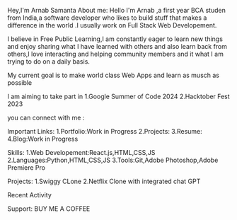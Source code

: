 Hey,I'm Arnab Samanta
About me:
Hello I'm Arnab ,a first year BCA studen from India,a software developer who likes to build stuff that makes a difference in the world .I
usually work on Full Stack Web Developement.

I believe in Free Public Learning,I am constantly eager to learn new things and enjoy sharing what I have learned with others and also learn back
from others,I love interacting and helping community members and it what I am trying to do on a daily basis.

My current goal is to make world class Web Apps and learn as musch as possible

I am aiming to take part in
1.Google Summer of Code 2024
2.Hacktober Fest 2023

you can connect with me :

Important Links:
1.Portfolio:Work in Progress
2.Projects:
3.Resume:
4.Blog:Work in Progress

Skills:
1.Web Developement:React.js,HTML,CSS,JS
2.Languages:Python,HTML,CSS,JS
3.Tools:Git,Adobe Photoshop,Adobe Premiere Pro

Projects:
1.Swiggy CLone
2.Netflix Clone with integrated chat GPT

Recent Activity


Support:
BUY ME A COFFEE

